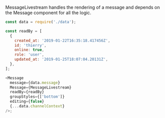 MessageLivestream handles the rendering of a message and depends on the Message component for all the logic.

```js
const data = require('./data');

const readBy = [
  {
    created_at: '2019-01-22T16:35:18.417456Z',
    id: 'thierry',
    online: true,
    role: 'user',
    updated_at: '2019-01-25T18:07:04.20131Z',
  },
];

<Message
  message={data.message}
  Message={MessageLivestream}
  readBy={readBy}
  groupStyles={['bottom']}
  editing={false}
  {...data.channelContext}
/>;
```
